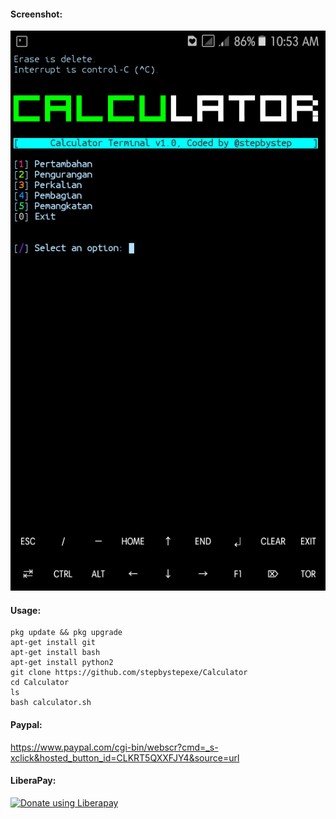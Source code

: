 #### Screenshot:
![](./Screenshot.png)
#### Usage:
```
pkg update && pkg upgrade
apt-get install git
apt-get install bash
apt-get install python2
git clone https://github.com/stepbystepexe/Calculator
cd Calculator
ls
bash calculator.sh
```
#### Paypal:
https://www.paypal.com/cgi-bin/webscr?cmd=_s-xclick&hosted_button_id=CLKRT5QXXFJY4&source=url
#### LiberaPay:
<noscript><a href="https://liberapay.com/stepbystepexe/donate"><img alt="Donate using Liberapay" src="https://liberapay.com/assets/widgets/donate.svg"></a></noscript>

